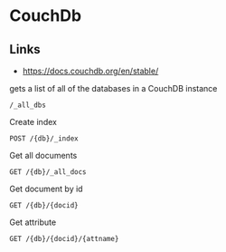 # CouchDb

## Links

* https://docs.couchdb.org/en/stable/

gets a list of all of the databases in a CouchDB instance
```
/_all_dbs
```

Create index
```
POST /{db}/_index
```

Get all documents
```
GET /{db}/_all_docs
```

Get document by id
```
GET /{db}/{docid}
```

Get attribute
```
GET /{db}/{docid}/{attname}
```
